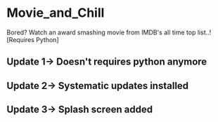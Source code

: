 # Movie_and_Chill

Bored? Watch an award smashing movie from IMDB's all time top list..!
[Requires Python]

## Update 1→ Doesn't requires python anymore  ##
## Update 2→ Systematic updates installed  ##
## Update 3→ Splash screen added  ##
